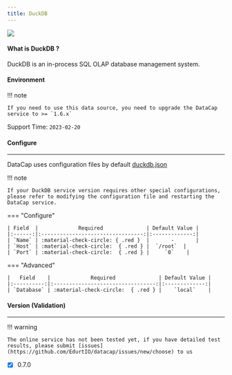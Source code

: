 ```yaml
---
title: DuckDB
---
```


<img src="/assets/plugin/duckdb.svg" class="connector-content-logo" />

#### What is DuckDB ?

DuckDB is an in-process SQL OLAP database management system.

#### Environment

!!! note

    If you need to use this data source, you need to upgrade the DataCap service to >= `1.6.x`

Support Time: `2023-02-20`

#### Configure

---

DataCap uses configuration files by default [duckdb.json](https://github.com/EdurtIO/datacap/blob/develop/server/src/main/etc/conf/plugins/jdbc/duckdb.json)

!!! note

    If your DuckDB service version requires other special configurations, please refer to modifying the configuration file and restarting the DataCap service.

=== "Configure"

    | Field  |             Required              | Default Value |
    |:------:|:---------------------------------:|:-------------:|
    | `Name` | :material-check-circle: { .red }  |       -       |
    | `Host` | :material-check-circle:  { .red } |  `/root`  |
    | `Port` | :material-check-circle:  { .red } |     `0`    |

=== "Advanced"

    |   Field    |             Required              | Default Value |
    |:----------:|:---------------------------------:|:-------------:|
    | `Database` | :material-check-circle:  { .red } |    `local`    |

#### Version (Validation)

---

!!! warning

    The online service has not been tested yet, if you have detailed test results, please submit [issues](https://github.com/EdurtIO/datacap/issues/new/choose) to us

- [x] 0.7.0
